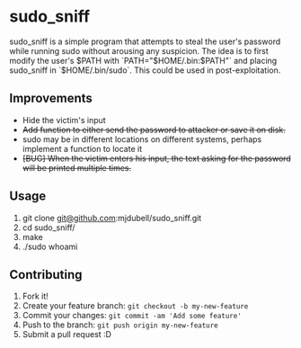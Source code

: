# sudo_sniff
sudo_sniff is a simple program that attempts to steal the user's password while running sudo without arousing any suspicion. The idea is to first modify the user's $PATH with `PATH="$HOME/.bin:$PATH"` and placing sudo_sniff in `$HOME/.bin/sudo`. This could be used in post-exploitation.

## Improvements
* Hide the victim's input
* ~~Add function to either send the password to attacker or save it on disk.~~
* sudo may be in different locations on different systems, perhaps implement a function to locate it
* ~~[BUG] When the victim enters his input, the text asking for the password will be printed multiple times.~~

## Usage
1. git clone git@github.com:mjdubell/sudo_sniff.git
2. cd sudo_sniff/
3. make
4. ./sudo whoami

## Contributing
1. Fork it!
2. Create your feature branch: `git checkout -b my-new-feature`
3. Commit your changes: `git commit -am 'Add some feature'`
4. Push to the branch: `git push origin my-new-feature`
5. Submit a pull request :D